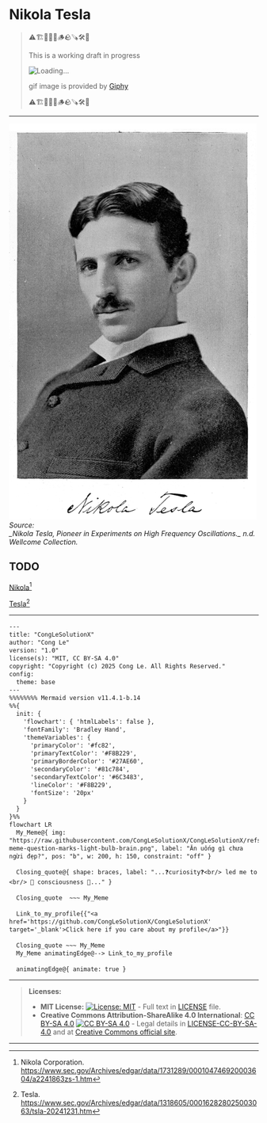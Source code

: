 # Nikola Tesla


> ⚠️🏗️🚧🦺🧱🪵🪨🪚🛠️👷
> 
> This is a working draft in progress
> 
> ![Loading...](https://media2.giphy.com/media/v1.Y2lkPTc5MGI3NjExMXVjejV3dnVjc2o5MXd3eXBvcDR1cHlzbHQ1Z2R6YjY0ZHpmdjJ6OCZlcD12MV9pbnRlcm5hbF9naWZfYnlfaWQmY3Q9Zw/hL9q5k9dk9l0wGd4e0/giphy.gif)
>
> gif image is provided by [Giphy](https://giphy.com)
> 
> ⚠️🏗️🚧🦺🧱🪵🪨🪚🛠️👷


----


<!-- ![NikolaTesla](https://jstor.org/stable/community.36635498) -->

<!-- ![NikolaTesla](https://www-jstor-org.lib-proxy.fullerton.edu/stable/community.36635498?searchText=&searchUri=%2Faction%2FdoBasicSearch%3FQuery%3DTesla%26so%3Drel&ab_segments=0%2Fbasic_search_gsv2%2Fcontrol&searchKey=&refreqid=fastly-default%3Ae65c603f1d51d0aef4bde413f13644e0&initiator=recommender) -->

<!-- Option 1:
![Nikola_Tesla](./ASSETS/Nikola_Tesla.jpg)

> Source: 
> _Nikola Tesla, Pioneer in Experiments on High Frequency Oscillations._ n.d. Wellcome Collection. https://jstor.org/stable/community.36635498. -->

<!-- Option 2 -->
<img alt="Loading…" src="./ASSETS/Nikola_Tesla.jpg" width="500" height="800"/>
<br/>
<em>Source:<br/> _Nikola Tesla, Pioneer in Experiments on High Frequency Oscillations._ n.d. Wellcome Collection. <a https://jstor.org/stable/community.36635498</a></em>



<!-- 
https://www-jstor-org.lib-proxy.fullerton.edu/stable/community.36635498?searchText=&searchUri=%2Faction%2FdoBasicSearch%3FQuery%3DTesla%26so%3Drel&ab_segments=0%2Fbasic_search_gsv2%2Fcontrol&searchKey=&refreqid=fastly-default%3Ae65c603f1d51d0aef4bde413f13644e0&initiator=recommender -->



## TODO
[Nikola](https://www.sec.gov/Archives/edgar/data/1731289/000104746920003604/a2241863zs-1.htm)[^Nikola]


[Tesla](https://www.sec.gov/Archives/edgar/data/1318605/000162828025003063/tsla-20241231.htm)[^Tesla]




<!-- TODO -->


<!-- 
NIKOLA Corporation


https://www.nikolamotor.com/sec-filings
https://www.nikolamotor.com/annual-reports


https://www.sec.gov/edgar/browse/?CIK=0001731289

https://www.sec.gov/newsroom/press-releases/2021-267
https://www.sec.gov/enforcement-litigation/distributions-harmed-investors/matter-nikola-corporation-admin-proc-file-no-3-20687
https://www.sec.gov/Archives/edgar/data/1731289/000173128924000253/nkla-20240930.htm
https://www.sec.gov/Archives/edgar/data/1731289/000119312523088273/d446990dex991.htm
https://www.sec.gov/files/litigation/admin/2023/34-96998.pdf


https://research.secdatabase.com/CIK/1731289/Company-Name/NIKOLA-CORP
https://www.sec.gov/Archives/edgar/data/1731289/000104746920003604/a2241863zs-1.htm 
https://www.sec.gov/Archives/edgar/data/1731289/000173128924000100/nikolapressreleasemarch292.htm
https://www.sec.gov/Archives/edgar/data/1731289/000173128925000011/nkla-20250219.htm
https://www.sec.gov/files/litigation/admin/2021/33-11018.pdf
https://www.sec.gov/Archives/edgar/data/1731289/000110465920070923/tm2021982d1_8k.htm
https://www.sec.gov/newsroom/press-releases/2021-141
https://www.sec.gov/files/litigation/admin/2021/33-11018.pdf
https://www.sec.gov/newsroom/press-releases/2021-141
https://www.sec.gov/Archives/edgar/data/1731289/000119312521331200/d185343ds1.htm


https://www.sec.gov/Archives/edgar/data/1731289/000173128924000199/prosuppno92333-239185.htm


https://www.nasdaqtrader.com/TraderNews.aspx?id=ECA2024-294


https://www.nasdaq.com/market-activity#msymbol=nkla
https://fintel.io/sfs/us/nkla
https://fintel.io/so/us/nkla
https://www.marketwatch.com/investing/stock/nkla/financials?countryCode=MX
https://finance.yahoo.com/quote/NKLAQ/
https://www.investing.com/equities/nikola-corp
https://finance.yahoo.com/quote/NKLA.MX/


https://www.prnewswire.com/news-releases/nikola-corporation-announces-intent-to-voluntarily-delist-from-nasdaq--and-deregister-with-the-sec-302409853.html

https://www.law360.com/articles/1450654/electric-truck-co-nikola-to-pay-125m-to-end-sec-probe
https://news.bloomberglaw.com/esg/nikola-to-pay-125-million-sec-penalty-over-milton-comments-1
https://www.barrons.com/articles/ev-trucker-nikola-fined-125-million-by-sec-to-settle-fraud-charges-51640050752
https://news.bloomberglaw.com/securities-law/nikola-expects-125-million-penalty-in-tentative-pact-with-sec



https://www.wsj.com/finance/regulation/nikola-says-it-will-pay-125-million-to-settle-sec-investigation-11636034144?gaa_at=eafs&gaa_n=ASWzDAhAy6Wyy0kEH82g00Pa4iS3_U44fHbRqCqr4KlGYae9fnBX2kmxmP8kQnl51-o%3D&gaa_ts=684e51fa&gaa_sig=pvJPO1QXG1Aoxnl1lnApP0ZBL7jnXqglYzozZY29gdwwpXdScpvPZ1CsEk6BhrqQ5ZdyWggWs6Qf5QxtlD68zA%3D%3D

https://www.forbes.com/sites/alanohnsman/2021/11/04/nikola-to-pay-125-million-fine-to-settle-trevor-miltons-alleged-sec-violations/

https://www.detroitnews.com/story/business/autos/general-motors/2020/09/15/doj-reportedly-joins-sec-probing-gm-partner-nikola/5809393002/
https://www.nytimes.com/2021/12/21/business/nikola-sec-fraud-investigation.html
https://www.cnn.com/2020/11/10/cars/nikola-milton-subpoenas
https://www.jurist.org/news/2021/12/nikola-reaches-125m-settlement-sec-resolves-defrauding-charges/
https://www.securitieslawfirm.com/node/227/
https://www.ft.com/content/9529283d-121f-41f2-a860-19f1c67f7403
https://www.reuters.com/business/nikola-corp-agrees-pay-125-mln-settle-sec-charges-defrauding-investors-2021-12-21/
https://www.dandodiary.com/2021/12/articles/regulatory-enforcement-2/nikola-settles-sec-proceedings-for-125-million/
https://www.bloomberg.com/news/articles/2025-02-20/nikola-bankruptcy-strands-sec-s-80-million-claim-atop-list-of-unpaid-bills?embedded-checkout=true
https://www.ft.com/content/fc333e50-3785-4715-bb39-908611fd3825
https://www.reuters.com/business/autos-transportation/nikola-reserves-125-mln-fund-potential-settlement-with-sec-2021-11-04/
https://www.corporatedefensedisputes.com/2022/01/post-spac-nikola-settles-sec-inquiry-agrees-to-pay-125-million/
https://www.corporatedefensedisputes.com/2021/08/ex-nikola-chairman-indicted-for-securities-fraud/
https://www.cbsnews.com/news/nikola-chapter-11-brankruptcy-news-2025/
https://www.cnbc.com/2021/11/04/nikola-expects-125-million-sec-penalty-under-proposed-resolution.html
https://www.freightwaves.com/news/nikola-settles-with-sec-agrees-to-pay-125m-fine-over-2-years
https://www.wsj.com/business/nikola-to-pay-125-million-in-sec-settlement-11640095067?gaa_at=eafs&gaa_n=ASWzDAhsHRP85-KUS83mYxvNZw9FRqiGlSLsmN-jsn3bQRP-80WqxUG33bhECWKQ4fo%3D&gaa_ts=684e507a&gaa_sig=3ighlhWQEajdZJbAvInc8oudmMXFRfYVuQax3MR5UJaWx3eD0XZeiH4cFTmCgGwl4LeyQjvrVmLxeum_IEdRNA%3D%3D
https://techcrunch.com/2021/11/04/nikola-sets-aside-125-million-to-settle-with-sec/
https://techcrunch.com/2021/11/04/nikola-sets-aside-125-million-to-settle-with-sec/
https://www.cnbc.com/2021/12/21/nikola-to-pay-125-million-to-settle-fraud-charges-as-sec-cracks-down-on-spac-claims.html
https://www.bloomberg.com/news/articles/2020-09-14/sec-said-to-examine-nikola-over-short-seller-s-fraud-allegations?embedded-checkout=true
https://www.foxbusiness.com/markets/nikola-125m-settle-sec-fraud-charges
https://www.businessinsider.com/sec-probing-nikola-motors-over-short-seller-claims-of-fraud-2020-9
https://www.investors.com/news/nikola-stock-key-wall-street-analyst-defends-electric-truck-maker-short-seller/
https://www.bizjournals.com/phoenix/news/2021/12/21/nikola-agrees-to-125-million-settlement-with-sec.html
https://techcrunch.com/2020/09/14/sec-to-investigate-short-sellers-claims-against-nikola-report-says/



https://electrek.co/2024/12/12/nikola-nkla-confirms-more-layoffs-as-it-desperately-tries-to-avoid-bankruptcy/
https://landline.media/nikola-expects-to-settle-sec-probe-for-125m-founder-to-pay-bill/
https://www.motorauthority.com/news/1129644_nikola-probed-by-sec-doj-over-fraud-claims
https://www.jdsupra.com/legalnews/blog-doj-and-sec-file-fraud-charges-7437448/
https://www.complianceweek.com/regulatory-enforcement/nikola-to-pay-125m-to-settle-sec-fraud-charges/31192.article
https://www.ttnews.com/articles/nikola-beats-estimates-details-additional-sec-inquiry
https://www.zdnet.com/article/sec-probes-nikola-motors-over-allegations-of-investor-fraud/
https://www.cfodive.com/news/sec-charges-nikola-founder-with-fraud/604162/
https://www.complianceweek.com/regulatory-enforcement/nikola-sets-aside-125m-in-potential-sec-settlement/31018.article
https://cooleypubco.com/2022/01/04/sec-125-million-civil-penalty-nikola/
https://www.rttnews.com/3250812/nikola-agrees-to-pay-sec-125-mln-to-settle-fraud-charges.aspx
https://www.itiger.com/news/2512102098
https://www.thestreet.com/investing/nikola-announces-100-million-dollar-secondary-offering
https://www.parkrecord.com/2025/02/26/nikola-corporation-which-convicted-founder-founded-files-for-bankruptcy-as-shares-fall-to-pennies-on-the-dollar/
https://www.fastcompany.com/91281146/ev-startup-nikolas-stock-plummets-38-after-bankruptcy-filin


-->





<!-- 
Tesla company 

https://www.sec.gov/Archives/edgar/data/1318605/000162828025003063/tsla-20241231.htm 
https://ir.tesla.com/sec-filings
https://ir.tesla.com/_flysystem/s3/sec/000119312512081990/d279413d10k.html
https://ir.tesla.com/_flysystem/s3/sec/000162828025002993/tsla-20250129-gen.pdf
https://ir.tesla.com/_flysystem/s3/sec/000110465924071439/tm2413800d31_8k-gen.pdf
https://ir.tesla.com/_flysystem/s3/sec/000095017023001409/tsla-20221231-gen.pdf
https://ir.tesla.com/_flysystem/s3/sec/000095017021002253/tsla-20210930-gen.pdf
https://ir.tesla.com/_flysystem/s3/sec/000156459021004599/tsla-10k_20201231-gen.pdf
https://ir.tesla.com/sec-filings?field_nir_sec_form_group_target_id%5B%5D=491&field_nir_sec_date_filed_value=&items_per_page=10
https://ir.tesla.com/sec-filings?page=%2C11
https://ir.tesla.com/sec-filings?page=%2C1


https://www.tesla.com/models/design#overview
https://www.tesla.com/cybertruck/design#overview
https://www.tesla.com/cybertruck
https://www.tesla.com/en_ca/cybertruck
https://www.tesla.com/nl_nl/models



https://en.wikipedia.org/wiki/Tesla_Roadster_(second_generation)
https://en.wikipedia.org/wiki/Elon_Musk



https://www.sec.gov/edgar/browse/?CIK=1826018&owner=include
https://www.sec.gov/edgar/browse/?CIK=0001865429
https://www.sec.gov/enforcement-litigation/litigation-releases/lr-26219
https://www.sec.gov/newsroom/press-releases/2018-219


https://www.sec.gov/Archives/edgar/data/1318605/000110465924053333/tm2326076d14_def14a.pdf
https://www.sec.gov/edgar/browse/?CIK=0002040288
https://www.sec.gov/Archives/edgar/data/1318605/000119312523094100/d440358dars.pdf

https://www.sec.gov/Archives/edgar/data/1318605/000119312510017054/ds1.htm
https://www.sec.gov/edgar/browse/?CIK=0001318605
https://www.sec.gov/Archives/edgar/data/1318605/000156459021004599/tsla-10k_20201231.htm
https://www.sec.gov/Archives/edgar/data/1318605/000095017022000796/tsla-20211231.htm
https://www.sec.gov/Archives/edgar/data/1318605/000156459021058953/tsla-8k_20211201.htm
https://www.sec.gov/Archives/edgar/data/1318605/000162828024043486/tsla-20240930.htm
https://www.sec.gov/Archives/edgar/data/1318605/000156459015001031/tsla-10k_20141231.htm
https://www.sec.gov/Archives/edgar/data/1318605/000156459021045926/tsla-def14a_20210826.htm
https://www.sec.gov/Archives/edgar/data/1318605/000162828025018911/tsla-20250331.htm
https://www.sec.gov/Archives/edgar/data/1318605/000156459018002956/tsla-10k_20171231.htm
https://www.sec.gov/Archives/edgar/data/1318605/000156459021022604/tsla-10ka_20201231.htm
https://www.sec.gov/Archives/edgar/data/1318605/000156459017003118/tsla-10k_20161231.htm
https://www.sec.gov/Archives/edgar/data/1318605/000156459019003165/tsla-10k_20181231.htm
https://www.sec.gov/Archives/edgar/data/1318605/000162828024002390/tsla-20231231.htm
https://www.sec.gov/Archives/edgar/data/1318605/000095017023033872/tsla-20230630.htm
https://www.sec.gov/Archives/edgar/data/1318605/000156459016013195/tsla-10k_20151231.htm
https://www.sec.gov/Archives/edgar/data/1318605/000110465924048040/tm2326076d13_pre14a.htm
https://www.sec.gov/Archives/edgar/data/1318605/000156459020004475/tsla-10k_20191231.htm
https://www.sec.gov/Archives/edgar/data/1318605/000162828024017503/tsla-20240331.htm
https://www.sec.gov/Archives/edgar/data/1318605/000119312516596657/d185970d424b5.htm
https://www.sec.gov/Archives/edgar/data/1318605/000119312513096241/d452995d10k.htm
https://www.sec.gov/Archives/edgar/data/1318605/000110465924070473/tm2413800d25_defa14a.htm
https://www.sec.gov/Archives/edgar/data/1318605/000156459022022992/tsla-pre14a_20220804.htm
https://www.sec.gov/Archives/edgar/data/1318605/000119312518035345/d524719ddef14a.htm
https://www.sec.gov/Archives/edgar/data/1318605/000110465924071439/tm2413800d31_8k.htm
https://www.sec.gov/Archives/edgar/data/1318605/000162828023034847/tsla-20230930.htm
https://www.sec.gov/Archives/edgar/data/1318605/000119312523094075/d451342ddef14a.htm
https://www.sec.gov/Archives/edgar/data/1318605/000156459022033053/tsla-8k_20221002.htm
https://www.sec.gov/Archives/edgar/data/1318605/000110465925042659/tm252787d2_10ka.htm
https://www.sec.gov/Archives/edgar/data/1318605/000156459020027321/tsla-def14a_20200707.htm
https://www.sec.gov/Archives/edgar/data/1318605/000095017024046895/tsla-ex99_1.htm
https://www.sec.gov/Archives/edgar/data/1318605/000110465924050097/tm2326076d18_defa14a.htm
https://www.sec.gov/Archives/edgar/data/1318605/000149473125000001/xslF345X05/edgardoc.xml
https://www.sec.gov/Archives/edgar/data/1318605/000162828025018851/exhbit991.htm
https://www.sec.gov/edgar/browse/?CIK=0000732712
https://www.sec.gov/Archives/edgar/data/1318605/000110465924053372/tm2412112d4_ars.pdf
https://www.sec.gov/Archives/edgar/data/1318605/000156459022011875/tsla-8k_20220328.htm
https://www.sec.gov/Archives/edgar/data/1318605/000095017023050938/tsla-ex99_1.htm
https://www.sec.gov/Archives/edgar/data/1318605/000162828024043432/tsla-20241023.htm
https://www.sec.gov/Archives/edgar/data/1318605/000119312514069681/d668062d10k.htm
https://www.sec.gov/Archives/edgar/data/1318605/000162828025002993/tsla-20250129.htm


https://www.sec.gov/enforcement-litigation/distributions-for-harmed-investors/sec-v-elon-musk-case-no-18-cv-8865-sdny-sec-v-tesla-inc-case-no-18-cv-8947-sdny


https://research.secdatabase.com/CIK/1318605/Company-Name/Tesla,-Inc.
https://www.nasdaq.com/market-activity/stocks/tsla/sec-filings
https://fintel.io/sfs/us/tsla
https://finance.yahoo.com/sec-filing/TSLA/0001628280-24-002390_1318605/
https://www.marketwatch.com/investing/stock/tsla/financials/secfilings
https://www.nasdaq.com/market-activity/stocks/tsla/historical
https://seekingalpha.com/symbol/TSLA/sec-filings
https://www.npr.org/2018/09/29/653014733/elon-musk-settles-with-sec-agrees-to-step-down-as-tesla-chairman
https://www.marketwatch.com/investing/stock/tsla
https://www.forbes.com/sites/jamesfarrell/2024/05/08/tesla-self-driving-doj-investigation-is-looking-at-securities-and-wire-fraud-report-says/
https://www.warren.senate.gov/newsroom/press-releases/warren-renews-call-for-sec-investigation-of-tesla-board-of-directors-and-chief-executive-elon-musk-raises-fresh-conflict-of-interest-concerns
https://www.foxbusiness.com/markets/teslas-elon-musk-sec-settle-fraud-charges


-->

---

<!-- 
```mermaid
%% Current Mermaid version
info
```  -->


```mermaid
---
title: "CongLeSolutionX"
author: "Cong Le"
version: "1.0"
license(s): "MIT, CC BY-SA 4.0"
copyright: "Copyright (c) 2025 Cong Le. All Rights Reserved."
config:
  theme: base
---
%%%%%%%% Mermaid version v11.4.1-b.14
%%{
  init: {
    'flowchart': { 'htmlLabels': false },
    'fontFamily': 'Bradley Hand',
    'themeVariables': {
      'primaryColor': '#fc82',
      'primaryTextColor': '#F8B229',
      'primaryBorderColor': '#27AE60',
      'secondaryColor': '#81c784',
      'secondaryTextColor': '#6C3483',
      'lineColor': '#F8B229',
      'fontSize': '20px'
    }
  }
}%%
flowchart LR
  My_Meme@{ img: "https://raw.githubusercontent.com/CongLeSolutionX/CongLeSolutionX/refs/heads/main/assets/images/My-meme-question-marks-light-bulb-brain.png", label: "Ăn uống gì chưa ngừi đẹp?", pos: "b", w: 200, h: 150, constraint: "off" }

  Closing_quote@{ shape: braces, label: "...❓curiosity❓<br/> led me to <br/> 🧠 consciousness 🤯..." }

  Closing_quote  ~~~ My_Meme
    
  Link_to_my_profile{{"<a href='https://github.com/CongLeSolutionX/CongLeSolutionX' target='_blank'>Click here if you care about my profile</a>"}}

  Closing_quote ~~~ My_Meme
  My_Meme animatingEdge@--> Link_to_my_profile
  
  animatingEdge@{ animate: true }

```

---
>**Licenses:**
>
>- **MIT License:**  [![License: MIT](https://img.shields.io/badge/License-MIT-yellow.svg)](LICENSE) - Full text in [LICENSE](LICENSE) file.
>- **Creative Commons Attribution-ShareAlike 4.0 International**: [CC BY-SA 4.0](https://creativecommons.org/licenses/by-sa/4.0/) [![CC BY-SA 4.0](https://licensebuttons.net/l/by-sa/4.0/88x31.png)](https://creativecommons.org/licenses/by-sa/4.0/) - Legal details in [LICENSE-CC-BY-SA-4.0](THE_PAST/LICENSE-CC-BY-SA-4.0) and at [Creative Commons official site](https://creativecommons.org/licenses/by-sa/4.0/).
>

[^Nikola]: Nikola Corporation. https://www.sec.gov/Archives/edgar/data/1731289/000104746920003604/a2241863zs-1.htm
[^Tesla]: Tesla. https://www.sec.gov/Archives/edgar/data/1318605/000162828025003063/tsla-20241231.htm

----
